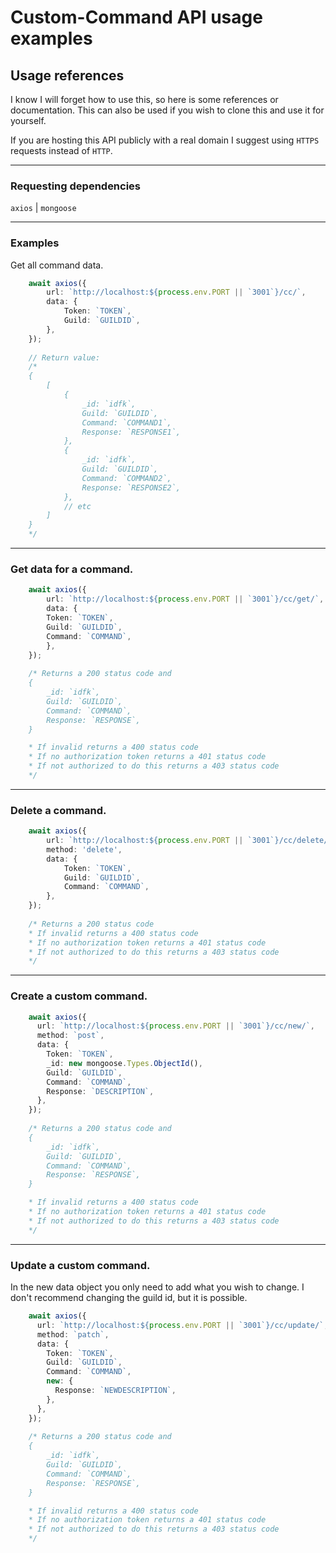 # Custom-Command API usage examples

## Usage references
I know I will forget how to use this, so here is some references or documentation. This can also be used if you wish to clone this and use it for yourself.

If you are hosting this API publicly with a real domain I suggest using `HTTPS` requests instead of `HTTP`.

---

### Requesting dependencies

`axios` | `mongoose`

---
### Examples

Get all command data.

```ts
    await axios({
        url: `http://localhost:${process.env.PORT || `3001`}/cc/`,
        data: {
            Token: `TOKEN`,
            Guild: `GUILDID`,
        },
    });
    
    // Return value:
    /*
    {
        [
            {
                _id: `idfk`,
                Guild: `GUILDID`,
                Command: `COMMAND1`,
                Response: `RESPONSE1`,
            },
            {
                _id: `idfk`,
                Guild: `GUILDID`,
                Command: `COMMAND2`,
                Response: `RESPONSE2`,
            },
            // etc
        ]
    }
    */
```

---

### Get data for a command.

```ts
    await axios({
        url: `http://localhost:${process.env.PORT || `3001`}/cc/get/`,
        data: {
        Token: `TOKEN`,
        Guild: `GUILDID`,
        Command: `COMMAND`,
        },
    });
    
    /* Returns a 200 status code and
    {
        _id: `idfk`,
        Guild: `GUILDID`,
        Command: `COMMAND`,
        Response: `RESPONSE`,
    }

    * If invalid returns a 400 status code
    * If no authorization token returns a 401 status code
    * If not authorized to do this returns a 403 status code
    */
```

---

### Delete a command.

```ts
    await axios({
        url: `http://localhost:${process.env.PORT || `3001`}/cc/delete/`,
        method: 'delete',
        data: {
            Token: `TOKEN`,
            Guild: `GUILDID`,
            Command: `COMMAND`,
        },
    });
    
    /* Returns a 200 status code
    * If invalid returns a 400 status code
    * If no authorization token returns a 401 status code
    * If not authorized to do this returns a 403 status code
    */
```

---

### Create a custom command.

```ts
    await axios({
      url: `http://localhost:${process.env.PORT || `3001`}/cc/new/`,
      method: `post`,
      data: {
        Token: `TOKEN`,
        _id: new mongoose.Types.ObjectId(),
        Guild: `GUILDID`,
        Command: `COMMAND`,
        Response: `DESCRIPTION`,
      },
    });
    
    /* Returns a 200 status code and
    {
        _id: `idfk`,
        Guild: `GUILDID`,
        Command: `COMMAND`,
        Response: `RESPONSE`,
    }

    * If invalid returns a 400 status code
    * If no authorization token returns a 401 status code
    * If not authorized to do this returns a 403 status code
    */
```

---

### Update a custom command.

In the new data object you only need to add what you wish to change. I don't recommend changing the guild id, but it is possible.

```ts
    await axios({
      url: `http://localhost:${process.env.PORT || `3001`}/cc/update/`,
      method: `patch`,
      data: {
        Token: `TOKEN`,
        Guild: `GUILDID`,
        Command: `COMMAND`,
        new: {
          Response: `NEWDESCRIPTION`,
        },
      },
    });
    
    /* Returns a 200 status code and
    {
        _id: `idfk`,
        Guild: `GUILDID`,
        Command: `COMMAND`,
        Response: `RESPONSE`,
    }

    * If invalid returns a 400 status code
    * If no authorization token returns a 401 status code
    * If not authorized to do this returns a 403 status code
    */
```
